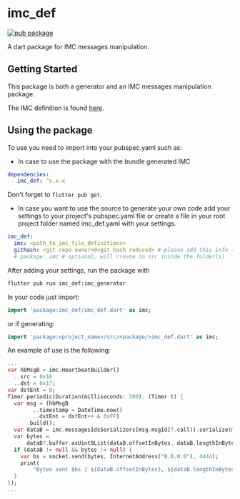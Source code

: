 # imc_def

[![pub package](https://img.shields.io/pub/v/imc_def?color=blue)](https://pub.dev/packages/imc_def)

A dart package for IMC messages manipulation.

## Getting Started

This package is both a generator and an IMC messages manipulation
package.

The IMC definition is found [here](https://github.com/LSTS/imc).

## Using the package

To use you need to import into your pubspec.yaml such as:

- In case to use the package with the bundle generated IMC

```yaml
dependencies:
   imc_def: ^x.x.x
```

Don't forget to `flutter pub get`.

- In case you want to use the source to generate your own code
add your settings to your project's pubspec.yaml file or create
a file in your root project folder named imc_def.yaml with your settings.
  
```yaml
imc_def:
  imc: <path_to_imc_file_definitions>
  githash: <git repo owner>@<git hash reduced> # please add this info (example for LSTS would be 'lsts@f19a343')
  # package: imc # optional, will create in src inside the folder(s)
```

After adding your settings, run the package with

```bash
flutter pub run imc_def:imc_generator
```

In your code just import:

```dart
import 'package:imc_def/imc_def.dart' as imc;
```

or if generating:

```dart
import 'package:<project_name>/src/<package/>imc_def.dart' as imc;
```

An example of use is the following:

```dart
...
var hbMsgB = imc.HeartbeatBuilder()
  ..src = 0x16
  ..dst = 0x17;
var dstEnt = 0;
Timer.periodic(Duration(milliseconds: 300), (Timer t) {
  var msg = (hbMsgB
        ..timestamp = DateTime.now()
        ..dstEnt = dstEnt++ & 0xFF)
      .build();
  var dataB = imc.messagesIdsSerializers[msg.msgId]?.call().serialize(msg);
  var bytes =
      dataB?.buffer.asUint8List(dataB.offsetInBytes, dataB.lengthInBytes);
  if (dataB != null && bytes != null) {
    var bs = socket.send(bytes, InternetAddress("0.0.0.0"), 4444);
    print(
        "Bytes sent $bs | ${dataB.offsetInBytes}, ${dataB.lengthInBytes}");
  }
});
...
```
